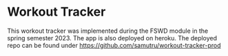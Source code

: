 # Workout Tracker
This workout tracker was implemented during the FSWD module in the spring semester 2023. The app is also deployed on heroku. The deployed repo can be found under https://github.com/samutru/workout-tracker-prod
